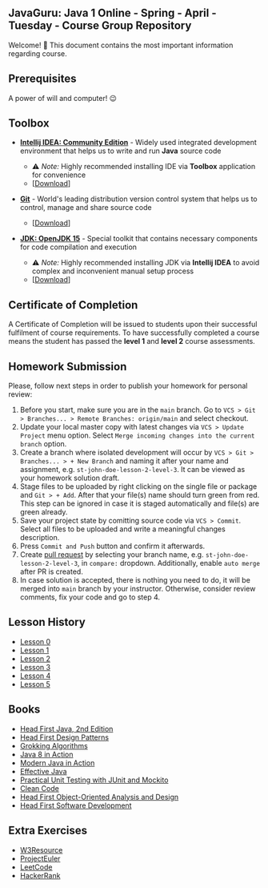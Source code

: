 ## JavaGuru: Java 1 Online - Spring - April - Tuesday - Course Group Repository

Welcome! 👋 This document contains the most important information regarding course.

## Prerequisites

A power of will and computer! 😉

## Toolbox

* **[Intellij IDEA: Community Edition](https://www.jetbrains.com/idea/)** - Widely used integrated development environment that helps us to write and run **Java** source code

  * ⚠️ *Note:* Highly recommended installing IDE via **Toolbox** application for convenience
  * [[Download](https://www.jetbrains.com/toolbox-app/download)]

* **[Git](https://git-scm.com/)** - World's leading distribution version control system that helps us to control, manage and share source code

  * [[Download](https://git-scm.com/download)]

* **[JDK: OpenJDK 15](https://adoptopenjdk.net)** - Special toolkit that contains necessary components for code compilation and execution

  * ⚠️ *Note:* Highly recommended installing JDK via **Intellij IDEA** to avoid complex and inconvenient manual setup process
  * [[Download](https://adoptopenjdk.net)]

## Certificate of Completion

A Certificate of Completion will be issued to students upon their successful fulfilment of course requirements. To have successfully completed a course means the student has passed the **level 1** and **level 2** course assessments.

## Homework Submission

Please, follow next steps in order to publish your homework for personal review:
1. Before you start, make sure you are in the `main` branch. Go to `VCS > Git > Branches... > Remote Branches: origin/main` and select checkout.
2. Update your local master copy with latest changes via `VCS > Update Project` menu option. Select `Merge incoming changes into the current branch` option.
3. Create a branch where isolated development will occur by `VCS > Git > Branches... > + New Branch` and naming it after your name and assignment, e.g. `st-john-doe-lesson-2-level-3`. It can be viewed as your homework solution draft.
4. Stage files to be uploaded by right clicking on the single file or package and `Git > + Add`. After that your file(s) name should turn green from red. This step can be ignored in case it is staged automatically and file(s) are green already.
5. Save your project state by comitting source code via `VCS > Commit`. Select all files to be uploaded and write a meaningful changes description.
6. Press `Commit and Push` button and confirm it afterwards.
7. Create [pull request](https://github.com/konstantins-buts/jg-java-1-online-spring-april-tuesday-2021/compare) by selecting your branch name, e.g. `st-john-doe-lesson-2-level-3`, in `compare:` dropdown. Additionally, enable `auto merge` after PR is created.
8. In case solution is accepted, there is nothing you need to do, it will be merged into `main` branch by your instructor. Otherwise, consider review comments, fix your code and go to step 4.

## Lesson History

* [Lesson 0](https://youtu.be/1pdldNYVwuA)
* [Lesson 1](https://www.youtube.com/watch?v=ZA9WGba0wm8)
* [Lesson 2](https://www.youtube.com/watch?v=dvJLuXTugv4)
* [Lesson 3](https://www.youtube.com/watch?v=NazC9rIcEw4)
* [Lesson 4](https://www.youtube.com/watch?v=P4aRx6C5RRQ)
* [Lesson 5](https://www.youtube.com/watch?v=tHOMLZz4Klk)

## Books

* [Head First Java, 2nd Edition](https://isbnsearch.org/isbn/9780596009205)
* [Head First Design Patterns](https://isbnsearch.org/isbn/9780596007126)
* [Grokking Algorithms](https://isbnsearch.org/isbn/9781617292231)
* [Java 8 in Action](https://isbnsearch.org/isbn/9781617291999)
* [Modern Java in Action](https://isbnsearch.org/isbn/9781617293566)
* [Effective Java](https://isbnsearch.org/isbn/9780134685991)
* [Practical Unit Testing with JUnit and Mockito](https://isbnsearch.org/isbn/9788393489398)
* [Clean Code](https://isbnsearch.org/isbn/9780132350884)
* [Head First Object-Oriented Analysis and Design](https://isbnsearch.org/isbn/9780596008673)
* [Head First Software Development](https://isbnsearch.org/isbn/9780596527358)

## Extra Exercises

* [W3Resource](https://www.w3resource.com/java-exercises/)
* [ProjectEuler](https://projecteuler.net/)
* [LeetCode](https://leetcode.com/)
* [HackerRank](https://www.hackerrank.com/)
